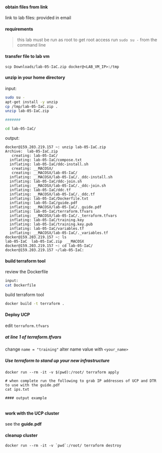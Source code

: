 #### obtain files from link

link to lab files:
provided in email

#### requirements

> this lab must be run as root
> to get root access run `sudo su -` from the command line

#### transfer file to lab vm

`scp Downloads/lab-05-IaC.zip docker@<LAB_VM_IP>:/tmp`

#### unzip in your home directory

input:

```bash
sudo su -
apt-get install -y unzip
cp /tmp/lab-05-IaC.zip .
unzip lab-05-IaC.zip

#######

cd lab-05-IaC/
```

output:

```
docker@159.203.219.157 ~: unzip lab-05-IaC.zip
Archive:  lab-05-IaC.zip
   creating: lab-05-IaC/
  inflating: lab-05-IaC/compose.txt
  inflating: lab-05-IaC/ddc-install.sh
   creating: __MACOSX/
   creating: __MACOSX/lab-05-IaC/
  inflating: __MACOSX/lab-05-IaC/._ddc-install.sh
  inflating: lab-05-IaC/ddc-join.sh
  inflating: __MACOSX/lab-05-IaC/._ddc-join.sh
  inflating: lab-05-IaC/ddc.tf
  inflating: __MACOSX/lab-05-IaC/._ddc.tf
  inflating: lab-05-IaC/Dockerfile.txt
  inflating: lab-05-IaC/guide.pdf
  inflating: __MACOSX/lab-05-IaC/._guide.pdf
  inflating: lab-05-IaC/terraform.tfvars
  inflating: __MACOSX/lab-05-IaC/._terraform.tfvars
  inflating: lab-05-IaC/training.key
  inflating: lab-05-IaC/training.key.pub
  inflating: lab-05-IaC/variables.tf
  inflating: __MACOSX/lab-05-IaC/._variables.tf
docker@159.203.219.157 ~: ls
lab-05-IaC  lab-05-IaC.zip  __MACOSX
docker@159.203.219.157 ~: cd lab-05-IaC/
docker@159.203.219.157 ~/lab-05-IaC:
```

#### build terraform tool

review the Dockerfile

```bash
input:
cat Dockerfile
```

build terraform tool

```bash
docker build -t terraform .
```

#### Deploy UCP

edit `terraform.tfvars`

##### at line 1 of terraform.tfvars

change `name = "training"`
alter name value with `<your_name>`

##### Use terraform to stand up your new infrastructure

```
docker run --rm -it -v $(pwd):/root/ terraform apply

# when complete run the following to grab IP addresses of UCP and DTR to use with the guide.pdf
cat ips.txt

#### output example


```

#### work with the UCP cluster

see the **guide.pdf**

#### cleanup cluster

```
docker run --rm -it -v `pwd`:/root/ terraform destroy
```
